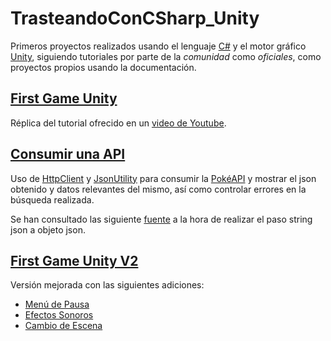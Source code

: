 # TrasteandoConCSharp_Unity

Primeros proyectos realizados usando el lenguaje [C#](https://learn.microsoft.com/es-es/dotnet/csharp/) y el motor gráfico [Unity](https://unity.com/es), siguiendo tutoriales por parte de la *comunidad* como *oficiales*, como proyectos propios usando la documentación.

## [First Game Unity](FirstGameUnity)

Réplica del tutorial ofrecido en un [video de Youtube](https://youtu.be/XtQMytORBmM).

## [Consumir una API](ConsumeAPI)

Uso de [HttpClient](https://learn.microsoft.com/es-es/dotnet/api/system.net.http.httpclient?view=net-7.0) y [JsonUtility](https://docs.unity3d.com/ScriptReference/JsonUtility.html) para consumir la [PokéAPI](https://pokeapi.co) y mostrar el json obtenido y datos relevantes del mismo, así como controlar errores en la búsqueda realizada.

Se han consultado las siguiente [fuente](https://stackoverflow.com/questions/67518576/unity-jsonutility-doesnt-properly-convert-string-to-an-object/67524112#67524112) a la hora de realizar el paso string json a objeto json.

## [First Game Unity V2](FirstGameUnity_V2)

Versión mejorada con las siguientes adiciones:

- [Menú de Pausa](https://www.youtube.com/watch?v=ROwsdftEGF0&t=66s)
- [Efectos Sonoros](https://levelup.gitconnected.com/how-to-play-sound-effects-in-unity-6a122bb32970)
- [Cambio de Escena](https://www.youtube.com/watch?v=YVATrLTZZTk)
